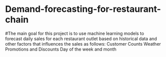 # Demand-forecasting-for-restaurant-chain
#The main goal for this project is to use machine learning models to forecast daily sales for each restaurant outlet based on historical data and other factors that influences the sales as follows:
  Customer Counts
  Weather 
  Promotions and Discounts
  Day of the week and month
